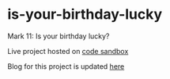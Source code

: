 # is-your-birthday-lucky
Mark 11: Is your birthday lucky?



Live project hosted on [code sandbox](https://7vsin.csb.app/?#mainSection)

Blog for this project is updated [here](https://dev.to/suryanshchopra/day-8-training-birthday-lucky-react-app-34f1)
